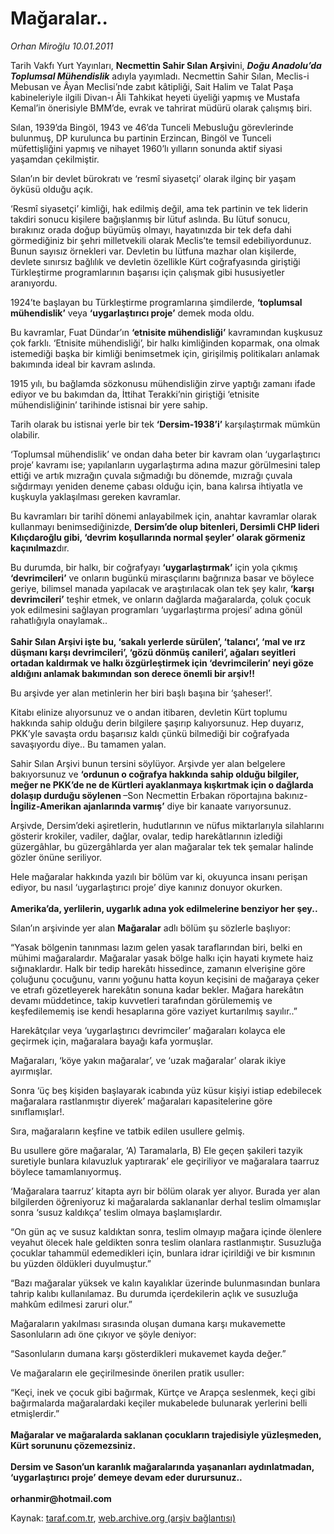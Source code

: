 # Mağaralar..

*Orhan Miroğlu 10.01.2011*

<div class="yazi"><p>Tarih Vakfı Yurt Yayınları, <b>Necmettin Sahir Sılan Arşivi</b>ni, <b><i>Doğu Anadolu’da Toplumsal Mühendislik</i></b> adıyla yayımladı. Necmettin Sahir Sılan, Meclis-i Mebusan ve Âyan Meclisi’nde zabıt kâtipliği, Sait Halim ve Talat Paşa kabineleriyle ilgili Divan-ı Âli Tahkikat heyeti üyeliği yapmış ve Mustafa Kemal’in önerisiyle BMM’de, evrak ve tahrirat müdürü olarak çalışmış biri. </p>
<p>Sılan, 1939’da Bingöl, 1943 ve 46’da Tunceli Mebusluğu görevlerinde bulunmuş, DP kurulunca bu partinin Erzincan, Bingöl ve Tunceli müfettişliğini yapmış ve nihayet 1960’lı yılların sonunda aktif siyasi yaşamdan çekilmiştir.</p>
<p>Sılan’ın bir devlet bürokratı ve ‘resmî siyasetçi’ olarak ilginç bir yaşam öyküsü olduğu açık.</p>
<p>‘Resmî siyasetçi’ kimliği, hak edilmiş değil, ama tek partinin ve tek liderin takdiri sonucu kişilere bağışlanmış bir lütuf aslında. Bu lütuf sonucu, bırakınız orada doğup büyümüş olmayı, hayatınızda bir tek defa dahi görmediğiniz bir şehri milletvekili olarak Meclis’te temsil edebiliyordunuz. Bunun sayısız örnekleri var. Devletin bu lütfuna mazhar olan kişilerde, devlete sınırsız bağlılık ve devletin özellikle Kürt coğrafyasında giriştiği Türkleştirme programlarının başarısı için çalışmak gibi hususiyetler aranıyordu.</p>
<p>1924’te başlayan bu Türkleştirme programlarına şimdilerde, <b>‘toplumsal mühendislik’</b> veya <b>‘uygarlaştırıcı proje’</b> demek moda oldu. </p>
<p>Bu kavramlar, Fuat Dündar’ın <b>‘etnisite mühendisliği’</b> kavramından kuşkusuz çok farklı. ‘Etnisite mühendisliği’, bir halkı kimliğinden koparmak, ona olmak istemediği başka bir kimliği benimsetmek için, girişilmiş politikaları anlamak bakımında ideal bir kavram aslında. </p>
<p>1915 yılı, bu bağlamda sözkonusu mühendisliğin zirve yaptığı zamanı ifade ediyor ve bu bakımdan da, İttihat Terakki’nin giriştiği ‘etnisite mühendisliğinin’ tarihinde istisnai bir yere sahip. </p>
<p>Tarih olarak bu istisnai yerle bir tek <b>‘Dersim-1938’i’</b> karşılaştırmak mümkün olabilir. </p>
<p>‘Toplumsal mühendislik’ ve ondan daha beter bir kavram olan ‘uygarlaştırıcı proje’ kavramı ise; yapılanların uygarlaştırma adına mazur görülmesini talep ettiği ve artık mızrağın çuvala sığmadığı bu dönemde, mızrağı çuvala sığdırmayı yeniden deneme çabası olduğu için, bana kalırsa ihtiyatla ve kuşkuyla yaklaşılması gereken kavramlar.</p>
<p>Bu kavramları bir tarihî dönemi anlayabilmek için, anahtar kavramlar olarak kullanmayı benimsediğinizde, <b>Dersim’de olup bitenleri, Dersimli CHP lideri Kılıçdaroğlu gibi, ‘devrim koşullarında normal şeyler’ olarak görmeniz kaçınılmaz</b>dır. </p>
<p>Bu durumda, bir halkı, bir coğrafyayı <b>‘uygarlaştırmak’</b> için yola çıkmış <b>‘devrimcileri’</b> ve onların bugünkü mirasçılarını bağrınıza basar ve böylece geriye, bilimsel manada yapılacak ve araştırılacak olan tek şey kalır, <b>‘karşı devrimcileri’</b> teşhir etmek, ve onların dağlarda mağaralarda, çoluk çocuk yok edilmesini sağlayan programları ‘uygarlaştırma projesi’ adına gönül rahatlığıyla onaylamak..<br/><br/><b>Sahir Sılan Arşivi işte bu, ‘sakalı yerlerde sürülen’, ‘talancı’, ‘mal ve ırz düşmanı karşı devrimcileri’, ‘gözü dönmüş canileri’, ağaları seyitleri ortadan kaldırmak ve halkı özgürleştirmek için ‘devrimcilerin’ neyi göze aldığını anlamak bakımından son derece önemli bir arşiv!!</b></p>
<p>Bu arşivde yer alan metinlerin her biri başlı başına bir ‘şaheser!’.</p>
<p>Kitabı elinize alıyorsunuz ve o andan itibaren, devletin Kürt toplumu hakkında sahip olduğu derin bilgilere şaşırıp kalıyorsunuz. Hep duyarız, PKK’yle savaşta ordu başarısız kaldı çünkü bilmediği bir coğrafyada savaşıyordu diye.. Bu tamamen yalan.</p>
<p>Sahir Sılan Arşivi bunun tersini söylüyor. Arşivde yer alan belgelere bakıyorsunuz ve <b>‘ordunun o coğrafya hakkında sahip olduğu bilgiler, meğer ne PKK’de ne de Kürtleri ayaklanmaya kışkırtmak için o dağlarda dolaşıp durduğu söylenen </b>–Son Necmettin Erbakan röportajına bakınız-<b> İngiliz-Amerikan ajanlarında varmış’</b> diye bir kanaate varıyorsunuz. </p>
<p>Arşivde, Dersim’deki aşiretlerin, hudutlarının ve nüfus miktarlarıyla silahlarını gösterir krokiler, vadiler, dağlar, ovalar, tedip harekâtlarının izlediği güzergâhlar, bu güzergâhlarda yer alan mağaralar tek tek şemalar halinde gözler önüne seriliyor. </p>
<p>Hele mağaralar hakkında yazılı bir bölüm var ki, okuyunca insanı perişan ediyor, bu nasıl ‘uygarlaştırıcı proje’ diye kanınız donuyor okurken. <br/><br/><b>Amerika’da, yerlilerin, uygarlık adına yok edilmelerine benziyor her şey..</b></p>
<p>Sılan’ın arşivinde yer alan <b>Mağaralar</b> adlı bölüm şu sözlerle başlıyor:</p>
<p>“Yasak bölgenin tanınması lazım gelen yasak taraflarından biri, belki en mühimi mağaralardır. Mağaralar yasak bölge halkı için hayati kıymete haiz sığınaklardır. Halk bir tedip harekâtı hissedince, zamanın elverişine göre çoluğunu çocuğunu, varını yoğunu hatta koyun keçisini de mağaraya çeker ve etrafı gözetleyerek harekâtın sonuna kadar bekler. Mağara harekâtın devamı müddetince, takip kuvvetleri tarafından görülememiş ve keşfedilememiş ise kendi hesaplarına göre vaziyet kurtarılmış sayılır..”</p>
<p>Harekâtçılar veya ‘uygarlaştırıcı devrimciler’ mağaraları kolayca ele geçirmek için, mağaralara bayağı kafa yormuşlar. </p>
<p>Mağaraları, ‘köye yakın mağaralar’, ve ‘uzak mağaralar’ olarak ikiye ayırmışlar. </p>
<p>Sonra ‘üç beş kişiden başlayarak icabında yüz küsur kişiyi istiap edebilecek mağaralara rastlanmıştır diyerek’ mağaraları kapasitelerine göre sınıflamışlar!.</p>
<p>Sıra, mağaraların keşfine ve tatbik edilen usullere gelmiş.</p>
<p>Bu usullere göre mağaralar, ‘A) Taramalarla, B) Ele geçen şakileri tazyik suretiyle bunlara kılavuzluk yaptırarak’ ele geçiriliyor ve mağaralara taarruz böylece tamamlanıyormuş. </p>
<p>‘Mağaralara taarruz’ kitapta ayrı bir bölüm olarak yer alıyor. Burada yer alan bilgilerden öğreniyoruz ki mağaralarda saklananlar derhal teslim olmamışlar sonra ‘susuz kaldıkça’ teslim olmaya başlamışlardır. </p>
<p>“On gün aç ve susuz kaldıktan sonra, teslim olmayıp mağara içinde ölenlere veyahut ölecek hale geldikten sonra teslim olanlara rastlanmıştır. Susuzluğa çocuklar tahammül edemedikleri için, bunlara idrar içirildiği ve bir kısmının bu yüzden öldükleri duyulmuştur.”</p>
<p>“Bazı mağaralar yüksek ve kalın kayalıklar üzerinde bulunmasından bunlara tahrip kalıbı kullanılamaz. Bu durumda içerdekilerin açlık ve susuzluğa mahkûm edilmesi zaruri olur.”</p>
<p>Mağaraların yakılması sırasında oluşan dumana karşı mukavemette Sasonluların adı öne çıkıyor ve şöyle deniyor: </p>
<p>“Sasonluların dumana karşı gösterdikleri mukavemet kayda değer.”</p>
<p>Ve mağaraların ele geçirilmesinde önerilen pratik usuller: </p>
<p>“Keçi, inek ve çocuk gibi bağırmak, Kürtçe ve Arapça seslenmek, keçi gibi bağırmalarda mağaralardaki keçiler mukabelede bulunarak yerlerini belli etmişlerdir.” <br/><br/><b>Mağaralar ve mağaralarda saklanan çocukların trajedisiyle yüzleşmeden, Kürt sorununu çözemezsiniz. <br/><br/></b><b>Dersim ve Sason’un karanlık mağaralarında yaşananları aydınlatmadan, ‘uygarlaştırıcı proje’ demeye devam eder durursunuz..<br/><br/></b><b>orhanmir@hotmail.com</b></p>
</div>

Kaynak: [taraf.com.tr](http://www.taraf.com.tr/orhan-miroglu/makale-magaralar.htm), [web.archive.org (arşiv bağlantısı)](http://web.archive.org/web/20130721104704/http://www.taraf.com.tr/orhan-miroglu/makale-magaralar.htm)

